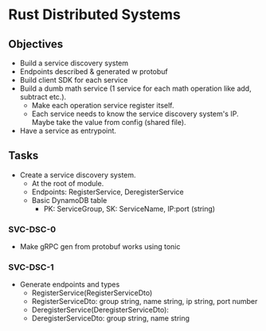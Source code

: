 # Rust Distributed Systems

## Objectives

- Build a service discovery system
- Endpoints described & generated w protobuf
- Build client SDK for each service
- Build a dumb math service (1 service for each math operation like add, subtract etc.).
  - Make each operation service register itself.
  - Each service needs to know the service discovery system's IP. Maybe take the value from config (shared file).
- Have a service as entrypoint.

## Tasks
- Create a service discovery system.
  - At the root of module.
  - Endpoints: RegisterService, DeregisterService
  - Basic DynamoDB table
    - PK: ServiceGroup, SK: ServiceName, IP:port (string)

### SVC-DSC-0

- Make gRPC gen from protobuf works using tonic

### SVC-DSC-1

- Generate endpoints and types
  - RegisterService(RegisterServiceDto)
  - RegisterServiceDto: group string, name string, ip string, port number
  - DeregisterService(DeregisterServiceDto):
  - DeregisterServiceDto: group string, name string
